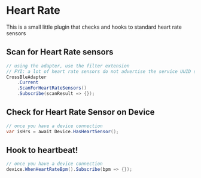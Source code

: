 # Heart Rate

This is a small little plugin that checks and hooks to standard heart rate sensors

## Scan for Heart Rate sensors
```csharp
// using the adapter, use the filter extension
// FYI: a lot of heart rate sensors do not advertise the service UUID so they end up getting filtered out by this method
CrossBleAdapter
    .Current
    .ScanForHeartRateSensors()
    .Subscribe(scanResult => {});

```

## Check for Heart Rate Sensor on Device
```csharp
// once you have a device connection
var isHrs = await Device.HasHeartSensor();

```

## Hook to heartbeat!
 ```csharp
 // once you have a device connection
device.WhenHeartRateBpm().Subscribe(bpm => {});
 ```
